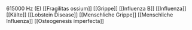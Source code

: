 615000 Hz (E)
[[Fragilitas ossium]]
[[Grippe]]
[[Influenza B]]
[[Influenza]]
[[Kälte]]
[[Lobstein Disease]]
[[Menschliche Grippe]]
[[Menschliche Influenza]]
[[Osteogenesis imperfecta]]